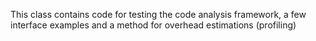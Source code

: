 This class contains code for testing the code analysis framework, a few interface examples and a method for overhead estimations (profiling)

